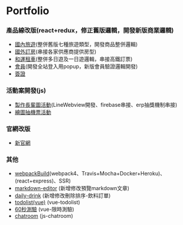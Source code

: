 # Portfolio
### 產品線改版(react+redux，修正舊版邏輯，開發新版商業邏輯)
* [國內旅遊](https://trip.settour.com.tw/taiwan/search?departure=TPE&startDate=20200207&endDate=20200407&keyWord=&destination=TXG_2&tourDays=)(整併舊版七種旅遊類型，開發商品整併邏輯)
* [國外訂房](https://hotel.settour.com.tw/search?checkDate=20200205,20200206&nights=1&natnCd=JP&cityCd=URA&prodNo=&lctnCd=&dp=%E6%B5%A6%E5%AE%89%E5%B8%82(%E8%BF%91%E6%9D%B1%E4%BA%AC%E8%BF%AA%E5%A3%AB%E5%B0%BC)[%E6%97%A5%E6%9C%AC]&roomQty=1&adultCnt=2&childCnt=0&childAge=)(串接各家供應商提供房型)
* [和運租車](https://trip.settour.com.tw/car/search?prodSub3=1&tourHour=36&prodCity=&minPrice=-1&maxPrice=-1&sort=PA&pageNo=1)(整併多日遊及一日遊邏輯，串接高鐵訂票)
* [會員](https://member.settour.com.tw/b2c/dashboard)(開發全站登入用popup，新版會員驗證邏輯開發)
* [簽證](https://visa.settour.com.tw/search?region=oversea&prodNo=VFP0000000003&keyword=&type=)

### 活動案開發(js)
* [製作長輩圖活動](https://www.settour.com.tw/act/mkt/elderpicture/)(LineWebview開發、firebase串接、erp抽獎機制串接)
* [繪圖抽機票活動](http://settour.com.tw/act/mkt/paint)

### 官網改版
* [新官網](https://www.settour.com.tw/)

### 其他
* [webpackBuild](https://github.com/an-0611/webpackBuild)(webpack4、Travis+Mocha+Docker+Heroku)、(react+express)、SSR)
* [markdown-editor](https://an-0611.github.io/markdown-editor/#/) (新增修改預覽markdown文章)
* [daily-drink](https://an-0611.github.io/dailydrinks/) (新增修改刪除排序-飲料訂單)
* [todolist(vue)](https://an-0611.github.io/Vuex/#/Todolist) (vue-todolist)
* [60秒測驗](https://an-0611.github.io/Vuex/#/Testing_60s) (vue-限時測驗)
* [chatroom](https://github.com/an-0611/chatroom-storage) (js-chatroom)
